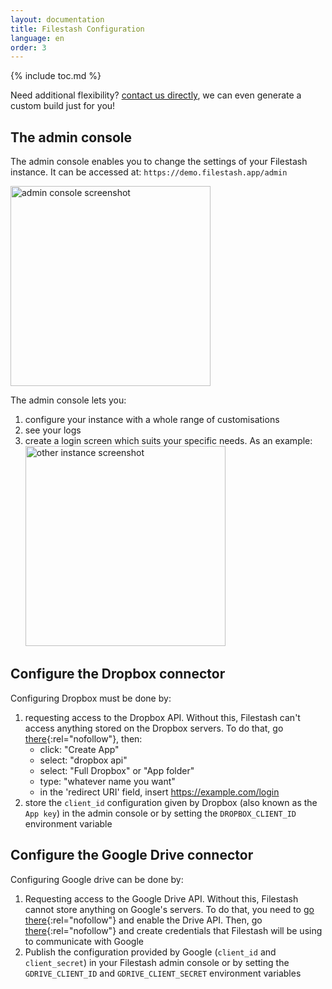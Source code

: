 ```yaml
---
layout: documentation
title: Filestash Configuration
language: en
order: 3
---
```


{% include toc.md %}

Need additional flexibility? [contact us directly](mailto:mickael@kerjean.me), we can even generate a custom build just for you!

## The admin console

The admin console enables you to change the settings of your Filestash instance. It can be accessed at: `https://demo.filestash.app/admin`

<img src="https://raw.githubusercontent.com/mickael-kerjean/filestash_images/master/screenshots/admin_console.png" alt="admin console screenshot" height="320"/>

The admin console lets you:
1. configure your instance with a whole range of customisations
2. see your logs
3. create a login screen which suits your specific needs. As an example: <img src="https://raw.githubusercontent.com/mickael-kerjean/filestash_images/master/screenshots/backend_example.png" alt="other instance screenshot" height="320"/>

## Configure the Dropbox connector

Configuring Dropbox must be done by:
1. requesting access to the Dropbox API. Without this, Filestash can't access anything stored on the Dropbox servers. To do that, go [there](https://www.dropbox.com/developers/apps/){:rel="nofollow"}, then:
   - click: "Create App"
   - select: "dropbox api"
   - select: "Full Dropbox" or "App folder"
   - type: "whatever name you want"
   - in the 'redirect URI' field, insert https://example.com/login
2. store the `client_id` configuration given by Dropbox (also known as the `App key`) in the admin console or by setting the `DROPBOX_CLIENT_ID` environment variable

## Configure the Google Drive connector

Configuring Google drive can be done by:
1. Requesting access to the Google Drive API. Without this, Filestash cannot store anything on Google's servers. To do that, you need to [go there](https://console.developers.google.com/apis/api/drive.googleapis.com/overview){:rel="nofollow"} and enable the Drive API. Then, go [there](https://console.developers.google.com/apis/credentials/oauthclient){:rel="nofollow"} and create credentials that Filestash will be using to communicate with Google
2. Publish the configuration provided by Google (`client_id` and `client_secret`) in your Filestash admin console or by setting the `GDRIVE_CLIENT_ID` and `GDRIVE_CLIENT_SECRET` environment variables
